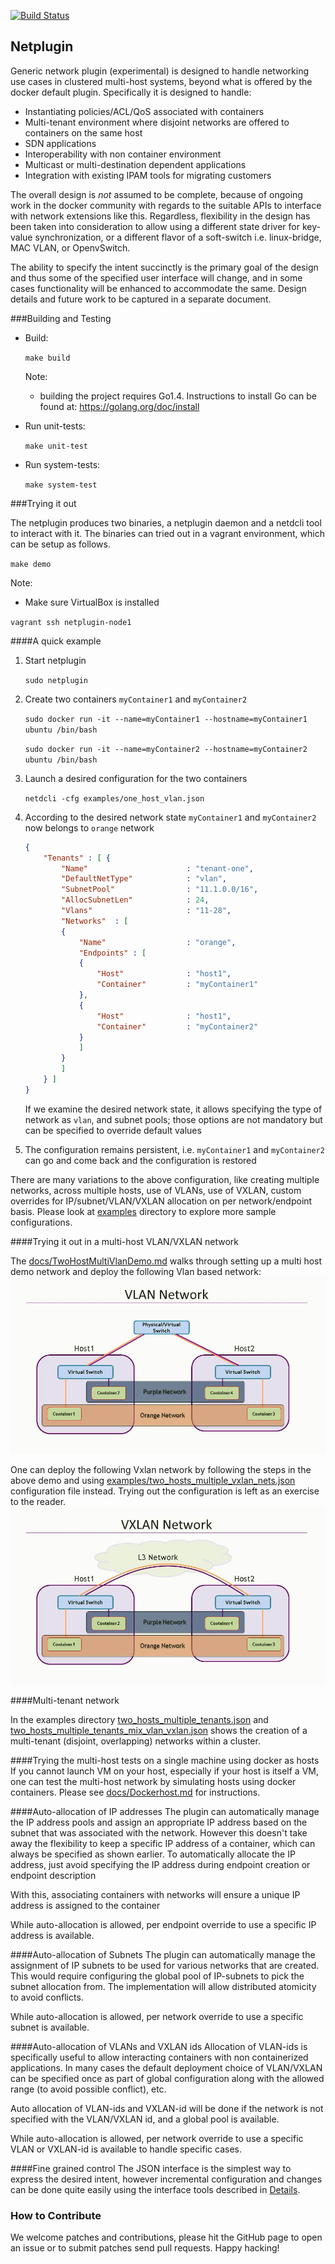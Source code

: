[![Build Status](http://782c1c89.ngrok.com/job/NetpluginPushSanity/badge/icon)](http://782c1c89.ngrok.com/job/NetpluginPushSanity/)

## Netplugin

Generic network plugin (experimental) is designed to handle networking use cases in clustered multi-host systems, beyond what is offered by the docker default plugin. Specifically it is designed to handle:

- Instantiating policies/ACL/QoS associated with containers
- Multi-tenant environment where disjoint networks are offered to containers on the same host
- SDN applications
- Interoperability with non container environment
- Multicast or multi-destination dependent applications
- Integration with existing IPAM tools for migrating customers

The overall design is _not_ assumed to be complete, because of ongoing work in the docker community with regards to the suitable APIs to interface with network extensions like this. Regardless, flexibility in the design has been taken into consideration to allow using a different state driver for key-value synchronization, or a different flavor of a soft-switch i.e. linux-bridge, MAC VLAN, or OpenvSwitch.

The ability to specify the intent succinctly is the primary goal of the design and thus some of the specified user interface will change, and in some cases functionality will be enhanced to accommodate the same. Design details and future work to be captured in a separate document.


###Building and Testing

- Build:

  `make build`

   Note:
   - building the project requires Go1.4. Instructions to install Go can be found at: https://golang.org/doc/install

- Run unit-tests:

  `make unit-test`

- Run system-tests:

  `make system-test`

###Trying it out 

The netplugin produces two binaries, a netplugin daemon and a netdcli tool to interact with it. The binaries can tried out in a vagrant environment, which can be setup as follows.

`make demo`

Note:
- Make sure VirtualBox is installed

`vagrant ssh netplugin-node1`

####A quick example

1. Start netplugin

    `sudo netplugin`

2. Create two containers `myContainer1` and `myContainer2`

    `sudo docker run -it --name=myContainer1 --hostname=myContainer1 ubuntu /bin/bash`

    `sudo docker run -it --name=myContainer2 --hostname=myContainer2 ubuntu /bin/bash`

3. Launch a desired configuration for the two containers

    `netdcli -cfg examples/one_host_vlan.json`

4. According to the desired network state `myContainer1` and `myContainer2` now belongs to `orange` network

    ```json
    {
        "Tenants" : [ {
            "Name"                      : "tenant-one",
            "DefaultNetType"            : "vlan",
            "SubnetPool"                : "11.1.0.0/16",
            "AllocSubnetLen"            : 24,
            "Vlans"                     : "11-28",
            "Networks"  : [
            {
                "Name"                  : "orange",
                "Endpoints" : [
                {
                    "Host"              : "host1",
                    "Container"         : "myContainer1"
                },
                {
                    "Host"              : "host1",
                    "Container"         : "myContainer2"
                }
                ]
            }
            ]
        } ]
    }
    ```

    If we examine the desired network state, it allows specifying the type of network as `vlan`, and subnet pools; those options are not mandatory but can be specified to override default values

5. The configuration remains persistent, i.e. `myContainer1` and `myContainer2` can go and come back and the configuration is restored

There are many variations to the above configuration, like creating multiple 
networks, across multiple hosts, use of VLANs, use of VXLAN, custom overrides
for IP/subnet/VLAN/VXLAN allocation on per network/endpoint basis. Please look
at [examples](examples/) directory to explore more sample configurations.

####Trying it out in a multi-host VLAN/VXLAN network

The [docs/TwoHostMultiVlanDemo.md](docs/TwoHostMultiVlanDemo.md) walks through setting up a multi host demo network and deploy the following Vlan based network:
![VlanNetwork](./docs/VlanNetwork.jpg)

One can deploy the following Vxlan network by following the steps in the above demo and using [examples/two_hosts_multiple_vxlan_nets.json](examples/two_hosts_multiple_vxlan_nets.json) configuration file instead. Trying out the configuration is left as an exercise to the reader.
![VxlanNetwork](./docs/VxlanNetwork.jpg)

####Multi-tenant network

In the examples directory [two_hosts_multiple_tenants.json](examples/two_hosts_multiple_tenants.json) and 
[two_hosts_multiple_tenants_mix_vlan_vxlan.json](examples/two_hosts_multiple_tenants_mix_vlan_vxlan.json) shows the creation of a multi-tenant
(disjoint, overlapping) networks within a cluster.

####Trying the multi-host tests on a single machine using docker as hosts
If you cannot launch VM on your host, especially if your host is itself a VM, one can test the multi-host network by simulating hosts using docker containers. Please see [docs/Dockerhost.md](docs/Dockerhost.md) for instructions. 

####Auto-allocation of IP addresses
The plugin can automatically manage the IP address pools and assign an appropriate IP address based on the subnet that was associated with the network. However this doesn't take away the flexibility to keep a specific IP address of a container, which can always be specified as shown earlier. To automatically allocate the IP address, just avoid specifying the IP address during endpoint creation or endpoint description

With this, associating containers with networks will ensure a unique IP address is assigned to the container

While auto-allocation is allowed, per endpoint override to use a specific IP address 
is available.

####Auto-allocation of Subnets
The plugin can automatically manage the assignment of IP subnets to be used for various networks that are created. This would require configuring the global pool of IP-subnets to pick the subnet allocation from. The implementation will allow distributed atomicity to avoid conflicts.

While auto-allocation is allowed, per network override to use a specific subnet 
is available.

####Auto-allocation of VLANs and VXLAN ids
Allocation of VLAN-ids is specifically useful to allow interacting containers with
non containerized applications. In many cases the default deployment choice of 
VLAN/VXLAN can be specified once as part of global configuration along with the
allowed range (to avoid possible conflict), etc.

Auto allocation of VLAN-ids and VXLAN-id will be done if the network is not specified with the VLAN/VXLAN id, and a global pool is available.

While auto-allocation is allowed, per network override to use a specific VLAN or VXLAN-id is available to handle specific cases.

####Fine grained control
The JSON interface is the simplest way to express the desired intent, however
incremental configuration and changes can be done quite easily using the
interface tools described in [Details](docs/ConfigDetails.md).

### How to Contribute
We welcome patches and contributions, please hit the GitHub page to open an issue or to submit patches send pull requests.
Happy hacking!

